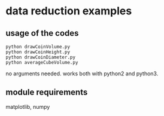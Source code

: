 # data reduction examples

## usage of the codes
```
python drawCoinVolume.py
python drawCoinHeight.py
python drawCoinDiameter.py
python averageCubeVolume.py
```
no arguments needed. works both with python2 and python3.

## module requirements

matplotlib, numpy
